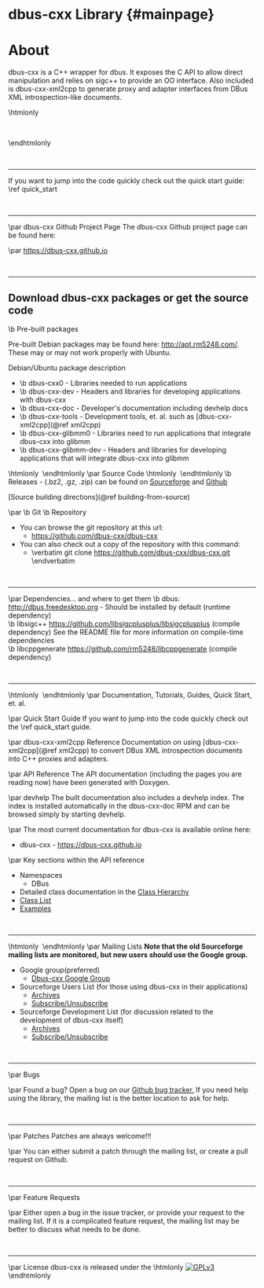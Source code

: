 dbus-cxx Library {#mainpage}
===


# About
dbus-cxx is a C++ wrapper for dbus. It exposes the C API to allow direct
manipulation and relies on sigc++ to provide an OO interface. Also included
is dbus-cxx-xml2cpp to generate proxy and adapter interfaces from DBus XML
introspection-like documents.

 \htmlonly
 <script type="text/javascript" src="https://www.ohloh.net/p/330958/widgets/project_users.js?style=red"></script><br>
 <script type="text/javascript" src="https://www.ohloh.net/p/330958/widgets/project_partner_badge.js"></script>
 \endhtmlonly

 <br><hr>

 If you want to jump into the code quickly check out the quick start guide:
 \ref quick_start
 
 <br><hr>
 
 \par dbus-cxx Github Project Page
 The dbus-cxx Github project page can be found here:

 \par
 <a href="https://dbus-cxx.github.io">https://dbus-cxx.github.io</a>

 <br><hr>

 <h2>Download dbus-cxx packages or get the source code</h2>
 

 \b Pre-built packages

 Pre-built Debian packages may be found here: <a href="http://apt.rm5248.com/">http://apt.rm5248.com/</a>.  These may or may not work properly with Ubuntu.

 Debian/Ubuntu package description
 - \b dbus-cxx0 - Libraries needed to run applications
 - \b dbus-cxx-dev - Headers and libraries for developing applications with dbus-cxx
 - \b dbus-cxx-doc - Developer's documentation including devhelp docs
 - \b dbus-cxx-tools - Development tools, et. al. such as  [dbus-cxx-xml2cpp](@ref xml2cpp)
 - \b dbus-cxx-glibmm0 - Libraries need to run applications that integrate dbus-cxx into glibmm
 - \b dbus-cxx-glibmm-dev - Headers and libraries for developing applications that will integrate dbus-cxx into glibmm
 

 \htmlonly <img src="sourcecode-small.png" alt=""/> \endhtmlonly
 \par Source Code
 \htmlonly <img src="download-small.png" alt=""/> \endhtmlonly
 \b Releases - (.bz2, .gz, .zip) can be found on <a href="http://sourceforge.net/projects/dbus-cxx/files">Sourceforge</a> and <a href="https://github.com/dbus-cxx/dbus-cxx/releases">Github</a>

  [Source building directions](@ref building-from-source)

 \par
 \b Git \b Repository
 - You can browse the git repository at this url:
   - <a href="https://github.com/dbus-cxx/dbus-cxx">https://github.com/dbus-cxx/dbus-cxx</a>
 - You can also check out a copy of the repository with this command:
   - \verbatim git clone https://github.com/dbus-cxx/dbus-cxx.git \endverbatim

 <br><hr>

 \par Dependencies... and where to get them
 \b dbus: <a href="http://dbus.freedesktop.org">http://dbus.freedesktop.org</a> - Should be installed by default (runtime dependency) <br/>
 \b libsigc++ <a href="https://github.com/libsigcplusplus/libsigcplusplus">https://github.com/libsigcplusplus/libsigcplusplus</a> (compile dependency)
 See the README file for more information on compile-time dependencies <br/>
 \b libcppgenerate <a href="https://github.com/rm5248/libcppgenerate">https://github.com/rm5248/libcppgenerate</a> (compile dependency)

 <br><hr>

 \htmlonly <img src="documents-small.png" alt=""/> \endhtmlonly
 \par Documentation, Tutorials, Guides, Quick Start, et. al.

 \par Quick Start Guide
 If you want to jump into the code quickly check out the \ref quick_start guide.
 
 \par dbus-cxx-xml2cpp Reference
 Documentation on using  [dbus-cxx-xml2cpp](@ref xml2cpp) to convert DBus XML introspection
 documents into C++ proxies and adapters.
 
 \par API Reference
 The API documentation (including the pages you are reading now) have been generated
 with Doxygen.

 \par devhelp
 The built documentation also includes a devhelp index. The index is installed
 automatically in the dbus-cxx-doc RPM and can be browsed simply by starting
 devhelp.

 \par
 The most current documentation for dbus-cxx is available online here:
 - dbus-cxx - <a href="https://dbus-cxx.github.io">https://dbus-cxx.github.io</a>

 \par Key sections within the API reference
 - Namespaces
   - DBus
 - Detailed class documentation in the <a href="hierarchy.html">Class Hierarchy</a>
 - <a href="annotated.html">Class List</a>
 - <a href="examples.html">Examples</a>

 <br><hr>

 \htmlonly <img src="envelope-small.png" alt=""/> \endhtmlonly
 \par Mailing Lists
 <b>Note that the old Sourceforge mailing lists are monitored, but new users should use the Google group.</b>
 <br/>
 - Google group(preferred)
   - <a href="https://groups.google.com/forum/#!forum/dbus-cxx">Dbus-cxx Google Group</a>
 - Sourceforge Users List (for those using dbus-cxx in their applications)
   - <a href="http://sourceforge.net/mailarchive/forum.php?forum_name=dbus-cxx-users">Archives</a>
   - <a href="http://lists.sourceforge.net/mailman/listinfo/dbus-cxx-users">Subscribe/Unsubscribe</a>
 - Sourceforge Development List (for discussion related to the development of dbus-cxx itself)
   - <a href="http://sourceforge.net/mailarchive/forum.php?forum_name=dbus-cxx-devel">Archives</a>
   - <a href="http://lists.sourceforge.net/mailman/listinfo/dbus-cxx-devel">Subscribe/Unsubscribe</a>

 

 <br><hr>

 \par Bugs

 \par 
 Found a bug?  Open a bug on our [Github bug tracker.](https://github.com/dbus-cxx/dbus-cxx/issues)
 If you need help using the library, the mailing list is the better location to ask for help.

 <br><hr>

 \par Patches
 Patches are always welcome!!!

 \par 
 You can either submit a patch through the mailing list, or create a pull request on Github.

 <br><hr>

 \par Feature Requests

 \par
 Either open a bug in the issue tracker, or provide your request to the mailing list.  If it is a complicated feature request,
 the mailing list may be better to discuss what needs to be done.

 <br><hr>

 \par License
 dbus-cxx is released under the \htmlonly <a href="http://www.gnu.org/licenses/gpl-3.0-standalone.html"><img src="gplv3.png" alt="GPLv3"/></a> \endhtmlonly
